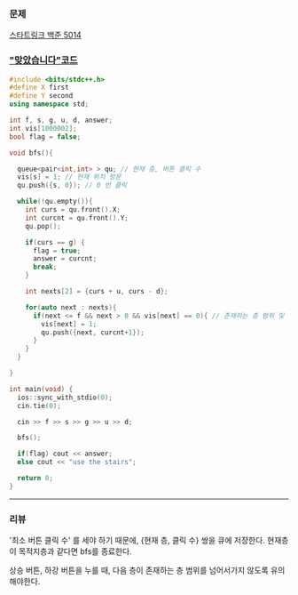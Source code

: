 ### 문제 

[스타트링크 백준 5014](https://www.acmicpc.net/problem/5014)



### ["맞았습니다"코드](http://boj.kr/b964314a11544ddba420db6f3dab1f22) 

```c++
#include <bits/stdc++.h>
#define X first
#define Y second
using namespace std;

int f, s, g, u, d, answer;
int vis[1000002];
bool flag = false;

void bfs(){

  queue<pair<int,int> > qu; // 현재 층, 버튼 클릭 수
  vis[s] = 1; // 현재 위치 방문
  qu.push({s, 0}); // 0 번 클릭

  while(!qu.empty()){
    int curs = qu.front().X;
    int curcnt = qu.front().Y;
    qu.pop();

    if(curs == g) {
      flag = true;
      answer = curcnt;
      break;
    }

    int nexts[2] = {curs + u, curs - d};

    for(auto next : nexts){
      if(next <= f && next > 0 && vis[next] == 0){ // 존재하는 층 범위 및 방문 여부 확인
        vis[next] = 1;
        qu.push({next, curcnt+1});
      }
    }
  }

}

int main(void) {
  ios::sync_with_stdio(0);
  cin.tie(0);

  cin >> f >> s >> g >> u >> d;

  bfs();

  if(flag) cout << answer;
  else cout << "use the stairs";

  return 0;
}
```


------



### 리뷰

'최소 버튼 클릭 수' 를 세야 하기 때문에, {현재 층, 클릭 수} 쌍을 큐에 저장한다. 
현재층이 목적지층과 같다면 bfs를 종료한다. 

상승 버튼, 하강 버튼을 누를 때, 다음 층이 존재하는 층 범위를 넘어서가지 않도록 유의해야한다. 

